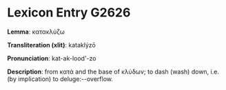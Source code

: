 # Lexicon Entry G2626

**Lemma**: κατακλύζω

**Transliteration (xlit)**: kataklýzō

**Pronunciation**: kat-ak-lood'-zo

**Description**:
from κατά and the base of κλύδων; to dash (wash) down, i.e. (by implication) to deluge:--overflow.
